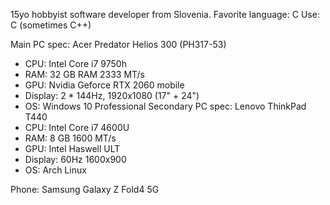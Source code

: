 15yo hobbyist software developer from Slovenia.
Favorite language: C
Use: C (sometimes C++)

Main PC spec:
Acer Predator Helios 300 (PH317-53)
- CPU: Intel Core i7 9750h
- RAM: 32 GB RAM 2333 MT/s
- GPU: Nvidia Geforce RTX 2060 mobile
- Display: 2 * 144Hz, 1920x1080 (17" + 24")
- OS: Windows 10 Professional
Secondary PC spec:
Lenovo ThinkPad T440
- CPU: Intel Core i7 4600U
- RAM: 8 GB 1600 MT/s
- GPU: Intel Haswell ULT
- Display: 60Hz 1600x900
- OS: Arch Linux

Phone: Samsung Galaxy Z Fold4 5G
